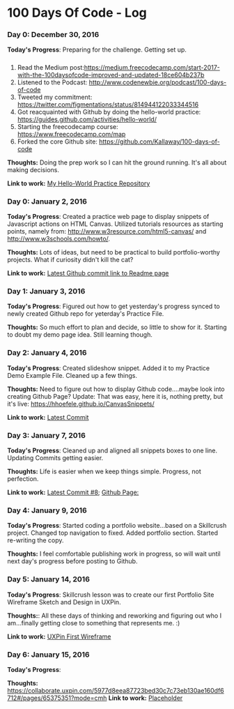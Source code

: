 # 100 Days Of Code - Log

### Day 0: December 30, 2016

**Today's Progress**: Preparing for the challenge.  Getting set up.
##### 
1. Read the Medium post:https://medium.freecodecamp.com/start-2017-with-the-100daysofcode-improved-and-updated-18ce604b237b 
2. Listened to the Podcast: http://www.codenewbie.org/podcast/100-days-of-code
3. Tweeted my commitment:  https://twitter.com/figmentations/status/814944122033344516
4. Got reacquainted with Github by doing the hello-world practice:  https://guides.github.com/activities/hello-world/
5. Starting the freecodecamp course: https://www.freecodecamp.com/map
6. Forked the core Github site: https://github.com/Kallaway/100-days-of-code

**Thoughts:** Doing the prep work so I can hit the ground running. It's all about making decisions.

**Link to work:** [My Hello-World Practice Repository](https://github.com/hhoefele/hello-world)

### Day 0: January 2, 2016

**Today's Progress**:  Created a practice web page to display snippets of Javascript actions on HTML Canvas. Utilized tutorials resources as starting points, namely from:  http://www.w3resource.com/html5-canvas/ and http://www.w3schools.com/howto/.

**Thoughts:** Lots of ideas, but need to be practical to build portfolio-worthy projects. What if curiosity didn't kill the cat?

**Link to work:** [Latest Github commit link to Readme page](https://github.com/hhoefele/CanvasSnippets/commit/e40c0f0e14c1bdf9920c884255aa7e8c0ec26d8e)



### Day 1: January 3, 2016

**Today's Progress**:  Figured out how to get yesterday's progress synced to newly created Github repo for yeterday's Practice File.

**Thoughts:**  So much effort to plan and decide, so little to show for it.  Starting to doubt my demo page idea. Still learning though.



### Day 2: January 4, 2016

**Today's Progress**:  Created slideshow snippet.  Added it to my Practice Demo Example File. Cleaned up a few things.

**Thoughts:** Need to figure out how to display Github code....maybe look into creating Github Page? Update: That was easy, here it is, nothing pretty, but it's live: https://hhoefele.github.io/CanvasSnippets/

**Link to work:** [Latest Commit](https://github.com/hhoefele/CanvasSnippets/commit/3d15fc6987cfc167b43f9dfe1c340a0fc4fec182)



### Day 3: January 7, 2016

**Today's Progress**:  Cleaned up and aligned all snippets boxes to one line. Updating Commits getting easier.

**Thoughts:** Life is easier when we keep things simple.  Progress, not perfection.

**Link to work:** [Latest Commit #8](https://github.com/hhoefele/CanvasSnippets/commit/b54dace3812a1d4ed2d4724024ee122348042ea8); 
[Github Page: ](https://hhoefele.github.io/CanvasSnippets/)



### Day 4: January 9, 2016

**Today's Progress**:  Started coding a portfolio website...based on a Skillcrush project. Changed top navigation to fixed. Added portfolio section.  Started re-writing the copy.

**Thoughts:** I feel comfortable publishing work in progress, so will wait until next day's progress before posting to Github.



### Day 5: January 14, 2016

**Today's Progress**:  Skillcrush lesson was to create our first Portfolio Site Wireframe Sketch and Design in UXPin.

**Thoughts:**:  All these days of thinking and reworking and figuring out who I am...finally getting close to something that represents me. :)

**Link to work:** [UXPin First Wireframe](https://collaborate.uxpin.com/5977d8eea87723bed30c7c73eb130ae160df6712#/pages/65375351?mode=cmh)


### Day 6: January 15, 2016

**Today's Progress**:  

**Thoughts:** 
https://collaborate.uxpin.com/5977d8eea87723bed30c7c73eb130ae160df6712#/pages/65375351?mode=cmh
**Link to work:** [Placeholder](http://example.com)
